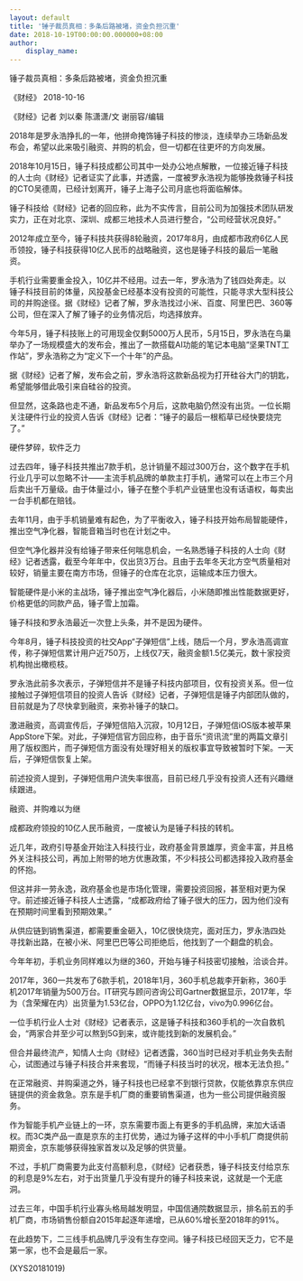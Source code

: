```yaml
---
layout: default
title: '锤子裁员真相：多条后路被堵，资金负担沉重'
date: 2018-10-19T00:00:00.000000+08:00
author:
    display_name: 
---
```


锤子裁员真相：多条后路被堵，资金负担沉重

《财经》 2018-10-16

《财经》记者 刘以秦 陈潇潇/文 谢丽容/编辑

2018年是罗永浩挣扎的一年，他拼命掩饰锤子科技的惨淡，连续举办三场新品发布会，希望以此来吸引融资、并购的机会，但一切都在往更坏的方向发展。

2018年10月15日，锤子科技成都公司其中一处办公地点解散，一位接近锤子科技的人士向《财经》记者证实了此事，并透露，一度被罗永浩视为能够挽救锤子科技的CTO吴德周，已经计划离开，锤子上海子公司月底也将面临解体。

锤子科技给《财经》记者的回应称，此为不实传言，目前公司为加强技术团队研发实力，正在对北京、深圳、成都三地技术人员进行整合，“公司经营状况良好。”

2012年成立至今，锤子科技共获得8轮融资，2017年8月，由成都市政府6亿人民币领投，锤子科技获得10亿人民币的战略融资，这也是锤子科技的最后一笔融资。

手机行业需要重金投入，10亿并不经用。过去一年，罗永浩为了钱四处奔走。以锤子科技目前的体量，风投基金已经基本没有投资的可能性，只能寻求大型科技公司的并购途径。据《财经》记者了解，罗永浩找过小米、百度、阿里巴巴、360等公司，但在深入了解了锤子的业务情况后，均选择放弃。

今年5月，锤子科技账上的可用现金仅剩5000万人民币，5月15日，罗永浩在鸟巢举办了一场规模盛大的发布会，推出了一款搭载AI功能的笔记本电脑“坚果TNT工作站”，罗永浩称之为“定义下一个十年”的产品。

据《财经》记者了解，发布会之前，罗永浩将这款新品视为打开硅谷大门的钥匙，希望能够借此吸引来自硅谷的投资。

但显然，这条路也走不通，新品发布5个月后，这款电脑仍然没有出货。一位长期关注硬件行业的投资人告诉《财经》记者：“锤子的最后一根稻草已经快要烧完了。”

硬件梦碎，软件乏力

过去四年，锤子科技共推出7款手机，总计销量不超过300万台，这个数字在手机行业几乎可以忽略不计——主流手机品牌的单款主打手机，通常可以在上市三个月后卖出千万量级。由于体量过小，锤子在整个手机产业链里也没有话语权，每卖出一台手机都在赔钱。

去年11月，由于手机销量难有起色，为了平衡收入，锤子科技开始布局智能硬件，推出空气净化器，智能音箱当时也在计划之中。

但空气净化器并没有给锤子带来任何喘息机会，一名熟悉锤子科技的人士向《财经》记者透露，截至今年年中，仅出货3万台。且由于去年冬天北方空气质量相对较好，销量主要在南方市场，但锤子的仓库在北京，运输成本压力很大。

智能硬件是小米的主战场，锤子推出空气净化器后，小米随即推出性能数据更好，价格更低的同款产品，锤子雪上加霜。

锤子科技和罗永浩最近一次登上头条，并不是因为硬件。

今年8月，锤子科技投资的社交App“子弹短信”上线，随后一个月，罗永浩高调宣传，称子弹短信累计用户近750万，上线仅7天，融资金额1.5亿美元，数十家投资机构抛出橄榄枝。

罗永浩此前多次表示，子弹短信并不是锤子科技内部项目，仅有投资关系。但一位接触过子弹短信项目的投资人告诉《财经》记者，子弹短信是锤子内部团队做的，目前就是为了尽快拿到融资，来弥补锤子的缺口。

激进融资，高调宣传后，子弹短信陷入沉寂，10月12日，子弹短信iOS版本被苹果AppStore下架。对此，子弹短信官方回应称，由于音乐“资讯流”里的两篇文章引用了版权图片，而子弹短信方面没有处理好相关的版权事宜导致被暂时下架。一天后，子弹短信恢复上架。

前述投资人提到，子弹短信用户流失率很高，目前已经几乎没有投资人还有兴趣继续跟进。

融资、并购难以为继

成都政府领投的10亿人民币融资，一度被认为是锤子科技的转机。

近几年，政府引导基金开始注入科技行业，政府基金背景雄厚，资金丰富，并且格外关注科技公司，再加上附带的地方优惠政策，不少科技公司都选择投入政府基金的怀抱。

但这并非一劳永逸，政府基金也是市场化管理，需要投资回报，甚至相对更为保守。前述接近锤子科技人士透露，“成都政府给了锤子很大的压力，因为他们没有在预期时间里看到预期效果。”

从供应链到销售渠道，都需要重金砸入，10亿很快烧完，面对压力，罗永浩四处寻找新出路，在被小米、阿里巴巴等公司拒绝后，他找到了一个翻盘的机会。

今年年初，手机业务同样难以为继的360，开始与锤子科技密切接触，洽谈合并。

2017年，360一共发布了6款手机，2018年1月，360手机总裁李开新称，360手机2017年销量为500万台。IT研究与顾问咨询公司Gartner数据显示，2017年，华为（含荣耀在内）出货量为1.53亿台，OPPO为1.12亿台，vivo为0.996亿台。

一位手机行业人士对《财经》记者表示，这是锤子科技和360手机的一次自救机会，“两家合并至少可以熬到5G到来，或许能找到新的发展机会。”

但合并最终流产，知情人士向《财经》记者透露，360当时已经对手机业务失去耐心，试图通过与锤子科技合并来套现，“而锤子科技当时的状况，根本无法负担。”

在正常融资、并购渠道之外，锤子科技也已经拿不到银行贷款，仅能依靠京东供应链提供的资金救急。京东是手机厂商的重要销售渠道，也为一些公司提供融资服务。

作为智能手机产业链上的一环，京东需要市面上有更多的手机品牌，来加大话语权。而3C类产品一直是京东的主打优势，通过为锤子这样的中小手机厂商提供前期资金，京东能够获得独家首发以及足够的供货量。

不过，手机厂商需要为此支付高额利息，《财经》记者获悉，锤子科技支付给京东的利息是9%左右，对于出货量几乎没有提升的锤子科技来说，这就是一个无底洞。

过去三年，中国手机行业寡头格局越发明显，中国信通院数据显示，排名前五的手机厂商，市场销售份额自2015年起逐年递增，已从60%增长至2018年的91%。

在此趋势下，二三线手机品牌几乎没有生存空间。锤子科技已经回天乏力，它不是第一家，也不会是最后一家。

(XYS20181019)

